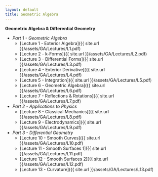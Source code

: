 ```yaml
---
layout: default
title: Geometric Algebra
---
```


**Geometric Algebra & Differential Geometry**

- *Part 1 - Geometric Algebra*
  - [Lecture 1 - Exterior Algebra]({{ site.url }}/assets/GA/Lectures/L1.pdf)
  - [Lecture 2 - k-Forms]({{ site.url }}/assets/GA/Lectures/L2.pdf)
  - [Lecture 3 - Differential Forms]({{ site.url }}/assets/GA/Lectures/L3.pdf)
  - [Lecture 4 - Exterior Derivative]({{ site.url }}/assets/GA/Lectures/L4.pdf)
  - [Lecture 5 - Integration]({{ site.url }}/assets/GA/Lectures/L5.pdf)
  - [Lecture 6 - Geometric Algebra]({{ site.url }}/assets/GA/Lectures/L6.pdf)
  - [Lecture 7 - Reflections & Rotations]({{ site.url }}/assets/GA/Lectures/L7.pdf)
- *Part 2 - Applications to Physics*
  - [Lecture 8 - Classical Mechanics]({{ site.url }}/assets/GA/Lectures/L8.pdf)
  - [Lecture 9 - Electrodynamics]({{ site.url }}/assets/GA/Lectures/L9.pdf)
- *Part 3 - Differential Geometry*
  - [Lecture 10 - Smooth Curves]({{ site.url }}/assets/GA/Lectures/L10.pdf)
  - [Lecture 11 - Smooth Surfaces 1]({{ site.url }}/assets/GA/Lectures/L11.pdf)
  - [Lecture 12 - Smooth Surfaces 2]({{ site.url }}/assets/GA/Lectures/L12.pdf)
  - [Lecture 13 - Curvature]({{ site.url }}/assets/GA/Lectures/L13.pdf)
